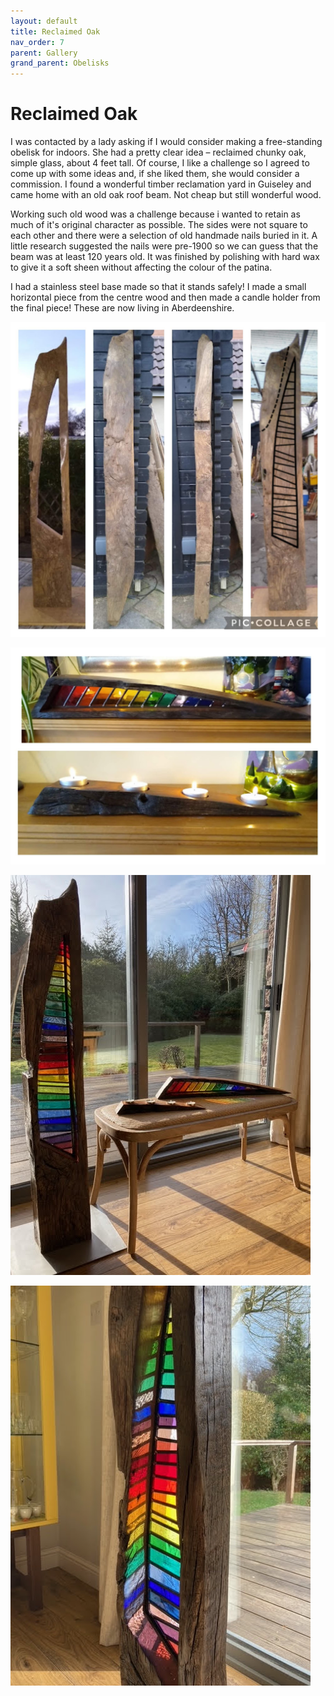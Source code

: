 ```yaml
---
layout: default
title: Reclaimed Oak
nav_order: 7
parent: Gallery
grand_parent: Obelisks
---
```


# Reclaimed Oak

I was contacted by a lady asking if I would consider making a free-standing obelisk for indoors. She had a pretty clear idea – reclaimed chunky oak, simple glass, about 4 feet tall. Of course, I like a challenge so I agreed to come up with some ideas and, if she liked them, she would consider a commission. I found a wonderful timber reclamation yard in Guiseley and came home with an old oak roof beam. Not cheap but still wonderful wood. 

Working such old wood was a challenge because i wanted to retain as much of it's original character as possible. The sides were not square to each other and there were a selection of old handmade nails buried in it. A little research suggested the nails were pre-1900 so we can guess that the beam was at least 120 years old. It was finished by polishing with hard wax to give it a soft sheen without affecting the colour of the patina.

I had a stainless steel base made so that it stands safely! I made a small horizontal piece from the centre wood and then made a candle holder from the final piece! These are now living in Aberdeenshire.

![Timber](/images/eithnetimber.jpg)

![Mantle Pieces](/images/eithnemantlepieces.jpg)

![Oak Obelisk](/images/eithnefullset.jpeg)

![Oak Obelisk refraction](/images/eithnerefraction.jpeg)
